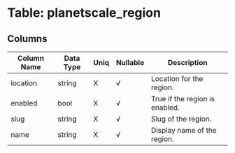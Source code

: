 # Table: planetscale_region

## Columns 

|  Column Name   |  Data Type  | Uniq | Nullable | Description | 
|  ----  | ----  | ----  | ----  | ---- | 
| location | string | X | √ | Location for the region. | 
| enabled | bool | X | √ | True if the region is enabled. | 
| slug | string | X | √ | Slug of the region. | 
| name | string | X | √ | Display name of the region. | 


